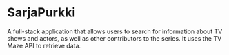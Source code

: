 # SarjaPurkki

A full-stack application that allows users to search for information about TV shows and actors, as well as other contributors to the series. It uses the TV Maze API to retrieve data.
